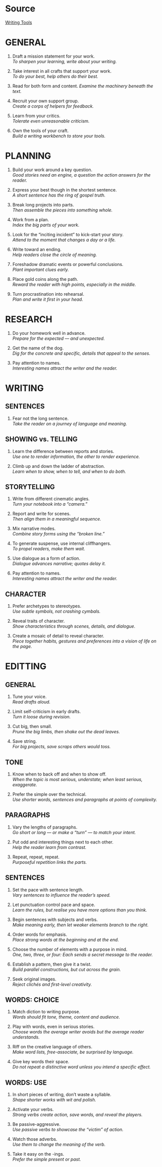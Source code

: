 # Source

[Writing Tools]()

# GENERAL
1. Draft a mission statement for your work.  
*To sharpen your learning, write about your writing.*  

2. Take interest in all crafts that support your work.  
*To do your best, help others do their best.*

3. Read for both form and content.
*Examine the machinery beneath the text.*

4. Recruit your own support group.  
*Create a corps of helpers for feedback.*  

5. Learn from your critics.  
*Tolerate even unreasonable criticism.*

6. Own the tools of your craft.  
 *Build a writing workbench to store your tools.*

# PLANNING

1. Build your work around a key question.  
*Good stories need an engine, a question the action answers for the reader.*

2. Express your best though in the shortest sentence.   
*A short sentence has the ring of gospel truth.*

3. Break long projects into parts.  
*Then assemble the pieces into something whole.*

4. Work from a plan.  
*Index the big parts of your work.*

5. Look for the “inciting incident” to kick-start your story.   
*Attend to the moment that changes a day or a life.*

6. Write toward an ending.  
*Help readers close the circle of meaning.*

7. Foreshadow dramatic events or powerful conclusions.  
*Plant important clues early.*

8. Place gold coins along the path.  
*Reward the reader with high points, especially in the middle.*

9. Turn procrastination into rehearsal.  
*Plan and write it first in your head.*

# RESEARCH

1. Do your homework well in advance.  
*Prepare for the expected — and unexpected.*

1. Get the name of the dog.  
*Dig for the concrete and specific, details that appeal to the senses.*

1. Pay attention to names.  
*Interesting names attract the writer and the reader.*

# WRITING

## SENTENCES

1. Fear not the long sentence.  
*Take the reader on a journey of language and meaning.*

## SHOWING vs. TELLING
1. Learn the difference between reports and stories.  
*Use one to render information, the other to render experience.*

2. Climb up and down the ladder of abstraction.   
*Learn when to show, when to tell, and when to do both.*

## STORYTELLING

1. Write from different cinematic angles.   
*Turn your notebook into a “camera.”*

2. Report and write for scenes.  
*Then align them in a meaningful sequence.*

3. Mix narrative modes.  
*Combine story forms using the “broken line.”*

4. To generate suspense, use internal cliffhangers.    
*To propel readers, make them wait.*  

5. Use dialogue as a form of action.   
*Dialogue advances narrative; quotes delay it.*

6. Pay attention to names.   
*Interesting names attract the writer and the reader.*

## CHARACTER
1. Prefer archetypes to stereotypes.   
*Use subtle symbols, not crashing cymbals.*

2. Reveal traits of character.   
*Show characteristics through scenes, details, and dialogue.*

1. Create a mosaic of detail to reveal character.   
*Piece together habits, gestures and preferences into a vision of life on the page.*

# EDITTING

## GENERAL

1. Tune your voice.   
*Read drafts aloud.*

2. Limit self-criticism in early drafts.   
*Turn it loose during revision.*

3. Cut big, then small.    
*Prune the big limbs, then shake out the dead leaves.*

4. Save string.    
*For big projects, save scraps others would toss.*

## TONE
1. Know when to back off and when to show off.    
*When the topic is most serious, understate; when least serious, exaggerate.*

2. Prefer the simple over the technical.   
*Use shorter words, sentences and paragraphs at points of complexity.*

## PARAGRAPHS

1. Vary the lengths of paragraphs.   
*Go short or long — or make a “turn” — to match your intent.*

2. Put odd and interesting things next to each other.   
*Help the reader learn from contrast.*

3. Repeat, repeat, repeat.   
*Purposeful repetition links the parts.*

## SENTENCES

1. Set the pace with sentence length.   
*Vary sentences to influence the reader’s speed.*

2. Let punctuation control pace and space.   
*Learn the rules, but realise you have more options than you think.*

3. Begin sentences with subjects and verbs.   
*Make meaning early, then let weaker elements branch to the right.*

4. Order words for emphasis.   
*Place strong words at the beginning and at the end.*

5. Choose the number of elements with a purpose in mind.   
*One, two, three, or four: Each sends a secret message to the reader.*

6. Establish a pattern, then give it a twist.   
*Build parallel constructions, but cut across the grain.*

7. Seek original images.   
*Reject clichés and first-level creativity.*

## WORDS: CHOICE

1. Match diction to writing purpose.   
*Words should fit tone, theme, content and audience.*

2. Play with words, even in serious stories.   
*Choose words the average writer avoids but the average reader understands.*

3. Riff on the creative language of others.  
*Make word lists, free-associate, be surprised by language.*

4. Give key words their space.   
*Do not repeat a distinctive word unless you intend a specific effect.*

## WORDS: USE

1. In short pieces of writing, don’t waste a syllable.   
*Shape shorter works with wit and polish.*

2. Activate your verbs.   
*Strong verbs create action, save words, and reveal the players.*

3. Be passive-aggressive.  
*Use passive verbs to showcase the “victim” of action.*

4. Watch those adverbs.   
*Use them to change the meaning of the verb.*

5. Take it easy on the -ings.   
*Prefer the simple present or past.*